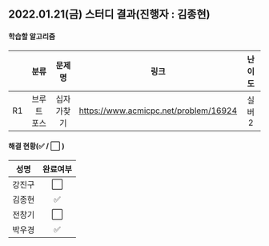 ## 2022.01.21(금) 스터디 결과(진행자 : 김종현)

#### 학습할 알고리즘

|      |    분류     |   문제명   |                 링크                  | 난이도 |
| :--: | :---------: | :--------: | :-----------------------------------: | :----: |
|  R1  | 브루트 포스 | 십자가찾기 | https://www.acmicpc.net/problem/16924 | 실버2  |

#### 해결 현황(:white_check_mark: / :white_large_square:  )

|  성명  |       완료여부       |
| :----: | :------------------: |
| 강진구 | :white_large_square: |
| 김종현 |  :white_check_mark:  |
| 전창기 | :white_large_square: |
| 박우경 | :white_check_mark: |

